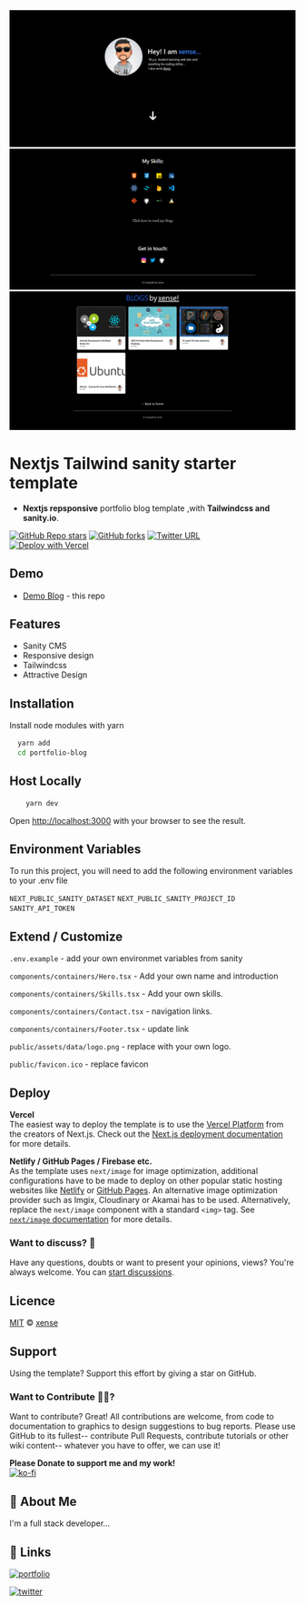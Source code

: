 ![Web Cover](demos/1.png)
![Web Cover](demos/2.png)
![Web Cover](demos/3.png)
<!-- add mobile image later -->

# Nextjs Tailwind sanity starter template
- **Nextjs repsponsive** portfolio blog template ,with **Tailwindcss and sanity.io**.

[![GitHub Repo stars](https://img.shields.io/github/stars/thexense/portfolio-blog?style=social)](https://github.com/thexense/portfolio-blog/stargazers/)
[![GitHub forks](https://img.shields.io/github/forks/thexense/portfolio-blog?style=social)](https://github.com/thexense/portfolio-blog/network/)
[![Twitter URL](https://img.shields.io/twitter/url?style=social&url=https%3A%2F%2Ftwitter.com%2Fxenseee)](https://twitter.com/xenseee)
</br>
[![Deploy with Vercel](https://vercel.com/button)](https://vercel.com/new/git/external?repository-url=https://github.com/thexense/portfolio-blog)
## Demo

- [Demo Blog](https://xense.vercel.app/) - this repo


## Features

- Sanity CMS
- Responsive design
- Tailwindcss
- Attractive Design


## Installation

Install node modules with yarn

```bash
  yarn add
  cd portfolio-blog
```
## Host Locally

```bash
    yarn dev
```

Open [http://localhost:3000](http://localhost:3000) with your browser to see the result.

## Environment Variables

To run this project, you will need to add the following environment variables to your .env file

`NEXT_PUBLIC_SANITY_DATASET`
`NEXT_PUBLIC_SANITY_PROJECT_ID`
`SANITY_API_TOKEN`
## Extend / Customize

`.env.example` - add your own environmet variables from sanity

`components/containers/Hero.tsx` - Add your own name and introduction

`components/containers/Skills.tsx` - Add your own skills.

`components/containers/Contact.tsx` - navigation links.

`components/containers/Footer.tsx` - update link

`public/assets/data/logo.png` - replace with your own logo.

`public/favicon.ico` - replace favicon
## Deploy

**Vercel**  
The easiest way to deploy the template is to use the [Vercel Platform](https://vercel.com) from the creators of Next.js. Check out the [Next.js deployment documentation](https://nextjs.org/docs/deployment) for more details.

**Netlify / GitHub Pages / Firebase etc.**  
As the template uses `next/image` for image optimization, additional configurations have to be made to deploy on other popular static hosting websites like [Netlify](https://www.netlify.com/) or [GitHub Pages](https://pages.github.com/). An alternative image optimization provider such as Imgix, Cloudinary or Akamai has to be used. Alternatively, replace the `next/image` component with a standard `<img>` tag. See [`next/image` documentation](https://nextjs.org/docs/basic-features/image-optimization) for more details.


### Want to discuss? 💬
Have any questions, doubts or want to present your opinions, views? You're always welcome. You can [start discussions](https://github.com/thexense/portfolio-blog/discussions).
## Licence

[MIT](https://github.com/thexense/portfolio-blog/blob/master/LICENSE) © [xense](https://xense.vercel.app)


## Support

Using the template? Support this effort by giving a star on GitHub.
### Want to Contribute 🙋‍♂️?
Want to contribute? Great!
All contributions are welcome, from code to documentation to graphics to design suggestions to bug reports. Please use GitHub to its fullest-- contribute Pull Requests, contribute tutorials or other wiki content-- whatever you have to offer, we can use it!


**Please Donate to support me and my work!**
</br>
[![ko-fi](https://ko-fi.com/img/githubbutton_sm.svg)](https://ko-fi.com/xensee)
</br>


## 🚀 About Me
I'm a full stack developer...


## 🔗 Links
[![portfolio](https://img.shields.io/badge/my_portfolio-000?style=for-the-badge&logo=ko-fi&logoColor=white)](https://xense.vercel.app/)
<!-- [![linkedin](https://img.shields.io/badge/linkedin-0A66C2?style=for-the-badge&logo=linkedin&logoColor=white)](https://www.linkedin.com/) -->
[![twitter](https://img.shields.io/badge/twitter-1DA1F2?style=for-the-badge&logo=twitter&logoColor=white)](https://twitter.com/xenseee)



